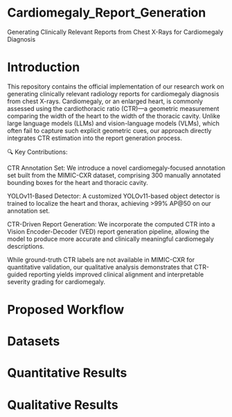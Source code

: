 # Cardiomegaly_Report_Generation
Generating Clinically Relevant Reports from Chest X-Rays for Cardiomegaly Diagnosis

# Introduction
This repository contains the official implementation of our research work on generating clinically relevant radiology reports for cardiomegaly diagnosis from chest X-rays. Cardiomegaly, or an enlarged heart, is commonly assessed using the cardiothoracic ratio (CTR)—a geometric measurement comparing the width of the heart to the width of the thoracic cavity. Unlike large language models (LLMs) and vision-language models (VLMs), which often fail to capture such explicit geometric cues, our approach directly integrates CTR estimation into the report generation process.

🔍 Key Contributions:

CTR Annotation Set: We introduce a novel cardiomegaly-focused annotation set built from the MIMIC-CXR dataset, comprising 300 manually annotated bounding boxes for the heart and thoracic cavity.

YOLOv11-Based Detector: A customized YOLOv11-based object detector is trained to localize the heart and thorax, achieving >99% AP@50 on our annotation set.

CTR-Driven Report Generation: We incorporate the computed CTR into a Vision Encoder-Decoder (VED) report generation pipeline, allowing the model to produce more accurate and clinically meaningful cardiomegaly descriptions.

While ground-truth CTR labels are not available in MIMIC-CXR for quantitative validation, our qualitative analysis demonstrates that CTR-guided reporting yields improved clinical alignment and interpretable severity grading for cardiomegaly.

# Proposed Workflow


# Datasets



# Quantitative Results


# Qualitative Results
